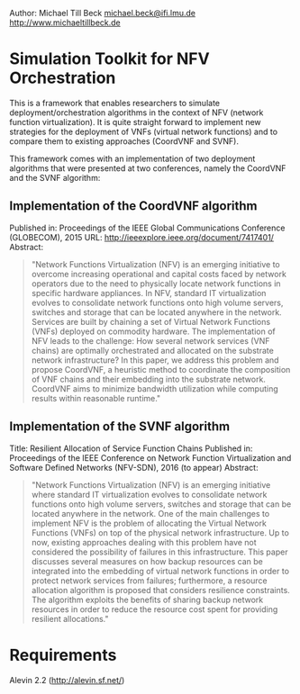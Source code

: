 Author: Michael Till Beck <michael.beck@ifi.lmu.de>
http://www.michaeltillbeck.de


# Simulation Toolkit for NFV Orchestration

This is a framework that enables researchers to simulate deployment/orchestration algorithms in the context of NFV (network function virtualization).
It is quite straight forward to implement new strategies for the deployment of VNFs (virtual network functions) and to compare them to existing approaches (CoordVNF and SVNF).

This framework comes with an implementation of two deployment algorithms that were presented at two conferences, namely the CoordVNF and the SVNF algorithm:


## Implementation of the CoordVNF algorithm

Published in: Proceedings of the IEEE Global Communications Conference (GLOBECOM), 2015
URL: http://ieeexplore.ieee.org/document/7417401/
Abstract:
> "Network Functions Virtualization (NFV) is an emerging initiative to overcome increasing operational and capital costs faced by network operators due to the need to physically locate network functions in specific hardware appliances. In NFV, standard IT virtualization evolves to consolidate network functions onto high volume servers, switches and storage that can be located anywhere in the network. Services are built by chaining a set of Virtual Network Functions (VNFs) deployed on commodity hardware. The implementation of NFV leads to the challenge: How several network services (VNF chains) are optimally orchestrated and allocated on the substrate network infrastructure? In this paper, we address this problem and propose CoordVNF, a heuristic method to coordinate the composition of VNF chains and their embedding into the substrate network. CoordVNF aims to minimize bandwidth utilization while computing results within reasonable runtime."



## Implementation of the SVNF algorithm

Title: Resilient Allocation of Service Function Chains
Published in: Proceedings of the IEEE Conference on Network Function Virtualization and Software Defined Networks (NFV-SDN), 2016 (to appear)
Abstract:
> "Network Functions Virtualization (NFV) is an emerging initiative where standard IT virtualization evolves to consolidate network functions onto high volume servers, switches and storage that can be located anywhere in the network. One of the main challenges to implement NFV is the problem of allocating the Virtual Network Functions (VNFs) on top of the physical network infrastructure. Up to now, existing approaches dealing with this problem have not considered the possibility of failures in this infrastructure.
> This paper discusses several measures on how backup resources can be integrated into the embedding of virtual network functions in order to protect network services from failures; furthermore, a resource allocation algorithm is proposed that considers resilience constraints. The algorithm exploits the benefits of sharing backup network resources in order to reduce the resource cost spent for providing resilient allocations."


# Requirements

Alevin 2.2 (http://alevin.sf.net/)

